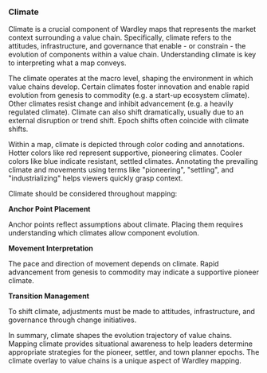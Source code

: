 ### Climate

Climate is a crucial component of Wardley maps that represents the market context surrounding a value chain. Specifically, climate refers to the attitudes, infrastructure, and governance that enable - or constrain - the evolution of components within a value chain. Understanding climate is key to interpreting what a map conveys.

The climate operates at the macro level, shaping the environment in which value chains develop. Certain climates foster innovation and enable rapid evolution from genesis to commodity (e.g. a start-up ecosystem climate). Other climates resist change and inhibit advancement (e.g. a heavily regulated climate). Climate can also shift dramatically, usually due to an external disruption or trend shift. Epoch shifts often coincide with climate shifts.

Within a map, climate is depicted through color coding and annotations. Hotter colors like red represent supportive, pioneering climates. Cooler colors like blue indicate resistant, settled climates. Annotating the prevailing climate and movements using terms like "pioneering", "settling", and "industrializing" helps viewers quickly grasp context. 

Climate should be considered throughout mapping:

**Anchor Point Placement**

Anchor points reflect assumptions about climate. Placing them requires understanding which climates allow component evolution. 

**Movement Interpretation**

The pace and direction of movement depends on climate. Rapid advancement from genesis to commodity may indicate a supportive pioneer climate.

**Transition Management**

To shift climate, adjustments must be made to attitudes, infrastructure, and governance through change initiatives.

In summary, climate shapes the evolution trajectory of value chains. Mapping climate provides situational awareness to help leaders determine appropriate strategies for the pioneer, settler, and town planner epochs. The climate overlay to value chains is a unique aspect of Wardley mapping.